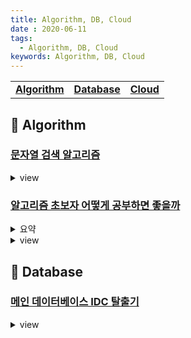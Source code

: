 ```yaml
---
title: Algorithm, DB, Cloud
date : 2020-06-11
tags:
  - Algorithm, DB, Cloud
keywords: Algorithm, DB, Cloud
---
```


|   |   |   |
|:---:|:---:|:---:|  
|**[Algorithm](./#-algorithm)**|**[Database](./#-database)**|**[Cloud](./#-cloud)**|


## 📄 Algorithm

### [문자열 검색 알고리즘](https://bowbowbow.tistory.com/6?fbclid=IwAR3WKTcKxPMUxOVrq3sy4KjwIzCe1aceKzchQeYUNiQjFtlS5ykZG5Czq7c)
<details><summary> view </summary>
<iframe src="https://bowbowbow.tistory.com/6?fbclid=IwAR3WKTcKxPMUxOVrq3sy4KjwIzCe1aceKzchQeYUNiQjFtlS5ykZG5Czq7c"></iframe>
</details>


### [알고리즘 초보자 어떻게 공부하면 좋을까](https://spellofstar.github.io/post/how_to_study_algorithms/)
<details><summary> 요약 </summary>

- 공통적으로 필요한 사항 (구현 능력의 필요성)
- 백준에서 문제 고르는 팁
- 백준 풀어볼 문제 결정하기
- 알고리즘에 시간을 쓸 여유가 있는 경우 공부 방법
- 알고리즘에 시간을 쓸 여유가 그리 없는 경우 공부 방법으로

</details>
<details><summary> view </summary>
<iframe src="https://spellofstar.github.io/post/how_to_study_algorithms/"></iframe>
</details>


## 📄 Database

### [메인 데이터베이스 IDC 탈출기](https://woowabros.github.io/experience/2019/12/19/ruby_database.html?fbclid=IwAR0vYzSFIoj36FbUl7q1tuXori0ecU8SHT0ROhoacSSwjjTl5pwbTvxeiAU)
<details><summary> view </summary>
<iframe src="https://woowabros.github.io/experience/2019/12/19/ruby_database.html?fbclid=IwAR0vYzSFIoj36FbUl7q1tuXori0ecU8SHT0ROhoacSSwjjTl5pwbTvxeiAU"></iframe>
</details>